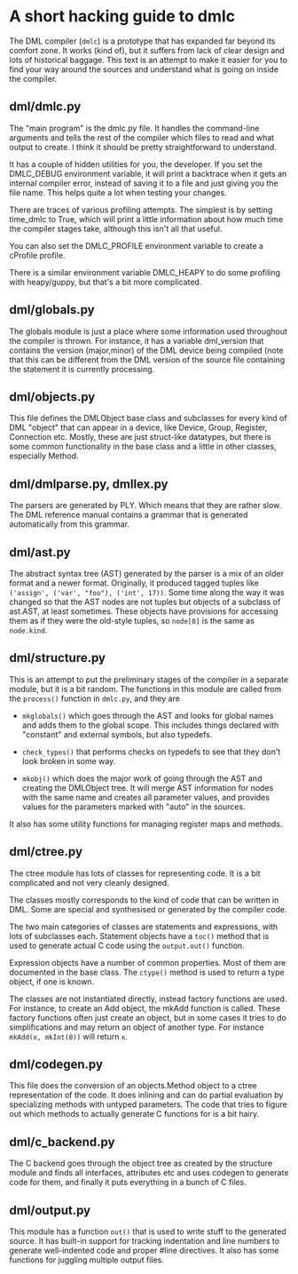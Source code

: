 <!--
  © 2021-2022 Intel Corporation
  SPDX-License-Identifier: MPL-2.0
-->

# A short hacking guide to dmlc

The DML compiler (`dmlc`) is a prototype that has expanded far beyond
its comfort zone. It works (kind of), but it suffers from lack of
clear design and lots of historical baggage. This text is an attempt to
make it easier for you to find your way around the sources and
understand what is going on inside the compiler.

## dml/dmlc.py

The "main program" is the dmlc.py file. It handles the command-line
arguments and tells the rest of the compiler which files to read and
what output to create. I think it should be pretty straightforward to
understand.

It has a couple of hidden utilities for you, the developer. If you set
the DMLC_DEBUG environment variable, it will print a backtrace when it
gets an internal compiler error, instead of saving it to a file and
just giving you the file name. This helps quite a lot when testing
your changes.

There are traces of various profiling attempts. The simplest is by
setting time_dmlc to True, which will print a little information about
how much time the compiler stages take, although this isn't all that useful.

You can also set the DMLC_PROFILE environment variable to create a
cProfile profile.

There is a similar environment variable DMLC_HEAPY to do some
profiling with heapy/guppy, but that's a bit more complicated.

## dml/globals.py

The globals module is just a place where some information used
throughout the compiler is thrown. For instance, it has a variable
dml_version that contains the version (major,minor) of the DML device
being compiled (note that this can be different from the DML version
of the source file containing the statement it is currently
processing.

## dml/objects.py

This file defines the DMLObject base class and subclasses for every
kind of DML "object" that can appear in a device, like Device, Group,
Register, Connection etc. Mostly, these are just struct-like
datatypes, but there is some common functionality in the base class
and a little in other classes, especially Method.

## dml/dmlparse.py, dmllex.py

The parsers are generated by PLY. Which means that they are rather
slow. The DML reference manual contains a grammar that is generated
automatically from this grammar.

## dml/ast.py

The abstract syntax tree (AST) generated by the parser is a mix of an
older format and a newer format. Originally, it produced tagged tuples
like `('assign', ('var', "foo"), ('int', 17))`. Some time along the way
it was changed so that the AST nodes are not tuples but objects of a
subclass of ast.AST, at least sometimes. These objects have provisions
for accessing them as if they were the old-style tuples, so `node[0]` is
the same as `node.kind`.

## dml/structure.py

This is an attempt to put the preliminary stages of the compiler in a
separate module, but it is a bit random. The functions in this module
are called from the `process()` function in `dmlc.py`, and they are

* `mkglobals()` which goes through the AST and looks for global names and adds
  them to the global scope. This includes things declared with "constant" and
  external symbols, but also typedefs.

* `check_types()` that performs checks on typedefs to see that they
  don't look broken in some way.

* `mkobj()` which does the major work of going through the AST and creating the
  DMLObject tree. It will merge AST information for nodes with the same name
  and creates all parameter values, and provides values for the parameters
  marked with "auto" in the sources.

It also has some utility functions for managing register maps and
methods.

## dml/ctree.py

The ctree module has lots of classes for representing code. It is a
bit complicated and not very cleanly designed.

The classes mostly corresponds to the kind of code that can be written
in DML. Some are special and synthesised or generated by the compiler
code.

The two main categories of classes are statements and expressions,
with lots of subclasses each. Statement objects have a `toc()` method
that is used to generate actual C code using the `output.out()`
function.

Expression objects have a number of common properties. Most of them are
documented in the base class. The `ctype()` method is used to return a
type object, if one is known.

The classes are not instantiated directly, instead factory functions
are used. For instance, to create an Add object, the mkAdd function is
called. These factory functions often just create an object, but in
some cases it tries to do simplifications and may return an object of
another type. For instance `mkAdd(x, mkInt(0))` will return `x`.

## dml/codegen.py

This file does the conversion of an objects.Method object to a ctree
representation of the code. It does inlining and can do partial
evaluation by specializing methods with untyped parameters. The code
that tries to figure out which methods to actually generate C
functions for is a bit hairy.

## dml/c_backend.py

The C backend goes through the object tree as created by the structure
module and finds all interfaces, attributes etc and uses codegen to
generate code for them, and finally it puts everything in a bunch of C
files.

## dml/output.py

This module has a function `out()` that is used to write stuff to the
generated source. It has built-in support for tracking indentation and
line numbers to generate well-indented code and proper #line
directives. It also has some functions for juggling multiple output
files.
